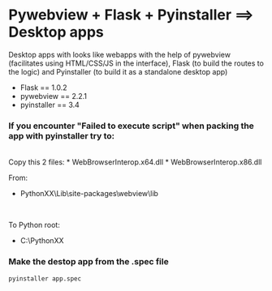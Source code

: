 # Pywebview + Flask + Pyinstaller ==> Desktop apps

Desktop apps with looks like webapps with the help of pywebview (facilitates using HTML/CSS/JS in the interface), Flask (to build the routes to the logic) and Pyinstaller (to build it as a standalone desktop app)

* Flask == 1.0.2
* pywebview == 2.2.1
* pyinstaller == 3.4


### If you encounter "Failed to execute script" when packing the app with pyinstaller try to:
<br>
Copy this 2 files:
* WebBrowserInterop.x64.dll
* WebBrowserInterop.x86.dll

<br>

From: 
* PythonXX\Lib\site-packages\webview\lib
<br>

To Python root: 
* C:\\PythonXX


### Make the destop app from the .spec file
```
pyinstaller app.spec
```

